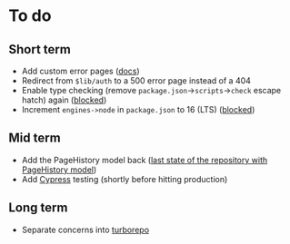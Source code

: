 # To do

## Short term

-   Add custom error pages ([docs](https://nextjs.org/docs/advanced-features/custom-error-page))
-   Redirect from `$lib/auth` to a 500 error page instead of a 404
-   Enable type checking (remove `package.json`->`scripts`->`check` escape hatch) again ([blocked](https://github.com/chakra-ui/chakra-ui/issues/5317))
-   Increment `engines->node` in `package.json` to 16 (LTS) ([blocked](https://github.com/vercel/community/discussions/37))

## Mid term

-   Add the PageHistory model back ([last state of the repository with PageHistory model](https://github.com/3x071c/lsg-stack/tree/ecb7b7bff76d4b19d86dc58fae8d39f9a3f9ea98))
-   Add [Cypress](https://cypress.io/) testing (shortly before hitting production)

## Long term

-   Separate concerns into [turborepo](https://turborepo.org/)
